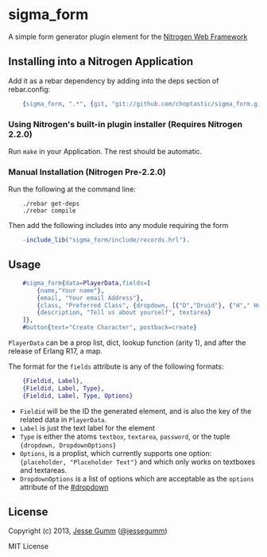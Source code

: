 # sigma_form

A simple form generator plugin element for the [Nitrogen Web Framework](http://nitrogenoproject.com)

## Installing into a Nitrogen Application

Add it as a rebar dependency by adding into the deps section of rebar.config:

```erlang
	{sigma_form, ".*", {git, "git://github.com/choptastic/sigma_form.git", {branch, master}}}
```

### Using Nitrogen's built-in plugin installer (Requires Nitrogen 2.2.0)

Run `make` in your Application. The rest should be automatic.

### Manual Installation (Nitrogen Pre-2.2.0)

Run the following at the command line:

```shell
	./rebar get-deps
	./rebar compile
```

Then add the following includes into any module requiring the form

```erlang
	-include_lib("sigma_form/include/records.hrl").
```

## Usage

```erlang
	#sigma_form{data=PlayerData,fields=[
		{name,"Your name"},
		{email, "Your email Address"},
		{class, "Preferred Class", {dropdown, [{"D","Druid"}, {"H"," Hunter"}, {"B", "Bard"}, {"F", "Fighter"}]}},
		{description, "Tell us about yourself", textarea}
	]},
	#button{text="Create Character", postback=create}
```

`PlayerData` can be a prop list, dict, lookup function (arity 1), and after the release of Erlang R17, a map.

The format for the `fields` attribute is any of the following formats:

```erlang
	{Fieldid, Label},
	{Fieldid, Label, Type},
	{Fieldid, Label, Type, Options}
```

+ `Fieldid` will be the ID the generated element, and is also the key of the related data in `PlayerData`.
+ `Label` is just the text label for the element
+ `Type` is either the atoms `textbox`, `textarea`, `password`, or the tuple `{dropdown, DropdownOptions}`
+ `Options`, is a proplist, which currently supports one option: `{placeholder, "Placeholder Text"}` and which only works on textboxes and textareas.
+ `DropdownOptions` is a list of options which are acceptable as the `options` attribute of the [#dropdown](http://nitrogenproject.com/doc/elements/dropdown.html)

## License

Copyright (c) 2013, [Jesse Gumm](http://sigma-star.com/page/jesse)
([@jessegumm](http://twitter.com/jessegumm))

MIT License
